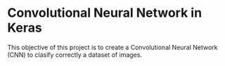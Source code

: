 # Convolutional Neural Network in Keras

This objective of this project is to create a Convolutional Neural Network (CNN) to clasify correctly a dataset of images.
